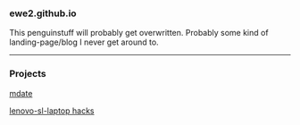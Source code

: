 ### ewe2.github.io

This penguinstuff will probably get overwritten. Probably some kind of
landing-page/blog I never get around to.

***

### Projects

[mdate](http://ewe2.github.io/mdate)

[lenovo-sl-laptop hacks](http://ewe2.github.io/lenovo-sl-laptop)
